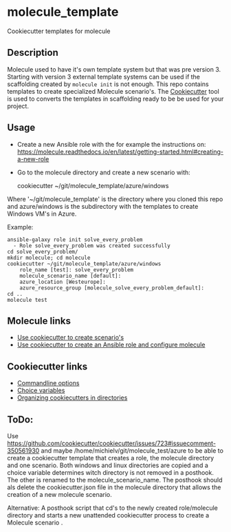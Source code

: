 # molecule_template
Cookiecutter templates for molecule

## Description

Molecule used to have it's own template system but that was pre version 3. Starting with version 3 external template systems can be used if the scaffolding created by ```molecule init``` is not enough. This repo contains templates to create specialized Molecule scenario's. The [Cookiecutter](https://cookiecutter.readthedocs.io) tool is used to converts the templates in scaffolding ready to be be used for your project.

## Usage
* Create a new Ansible role with the for example the instructions on: https://molecule.readthedocs.io/en/latest/getting-started.html#creating-a-new-role
* Go to the molecule directory and create a new scenario with:

    cookiecutter ~/git/molecule_template/azure/windows

Where '~/git/molecule_template' is the directory where you cloned this repo and azure/windows is the subdirectory with the templates to create Windows VM's in Azure.

Example:

    ansible-galaxy role init solve_every_problem
      - Role solve_every_problem was created successfully
    cd solve_every_problem/
    mkdir molecule; cd molecule
    cookiecutter ~/git/molecule_template/azure/windows
        role_name [test]: solve_every_problem
        molecule_scenario_name [default]: 
        azure_location [Westeurope]: 
        azure_resource_group [molecule_solve_every_problem_default]: 
    cd ..
    molecule test

## Molecule links
* [Use cookiecutter to create scenario's](https://github.com/rocknsm/molecule-cookiecutter-vsphere)
* [Use cookiecutter to create an Ansible role and configure molecule](https://github.com/retr0h/cookiecutter-molecule)

## Cookiecutter links
* [Commandline options](https://cookiecutter.readthedocs.io/en/1.7.2/usage.html)
* [Choice variables](https://cookiecutter.readthedocs.io/en/latest/advanced/choice_variables.html)
* [Organizing cookiecutters in directories](https://cookiecutter.readthedocs.io/en/1.7.2/advanced/directories.html#organizing-cookiecutters-in-directories-1-7)

## ToDo:
Use https://github.com/cookiecutter/cookiecutter/issues/723#issuecomment-350561930 and maybe /home/michielv/git/molecule_test/azure to be able to create a cookiecutter template that creates a role, the molecule directory and one scenario. Both windows and linux directories are copied and a choice variable determines witch directory is not removed in a posthook. The other is renamed to the molecule_scenario_name. The posthook should als delete the cookiecutter.json file in the molecule directory that allows the creation of a new molecule scenario.

Alternative: A posthook script that cd's to the newly created role/molecule directory and starts a new unattended cookiecutter process to create a Molecule scenario .
